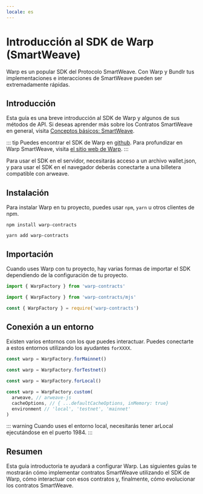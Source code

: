 ```yaml
---
locale: es
---
```

# Introducción al SDK de Warp (SmartWeave)

Warp es un popular SDK del Protocolo SmartWeave. Con Warp y Bundlr tus implementaciones e interacciones de SmartWeave pueden ser extremadamente rápidas.

## Introducción

Esta guía es una breve introducción al SDK de Warp y algunos de sus métodos de API. Si deseas aprender más sobre los Contratos SmartWeave en general, visita [Conceptos básicos: SmartWeave](/concepts/smartweave.html).

::: tip
Puedes encontrar el SDK de Warp en [github](https://github.com/warp-contracts). Para profundizar en Warp SmartWeave, visita [el sitio web de Warp](https://warp.cc).
:::

Para usar el SDK en el servidor, necesitarás acceso a un archivo wallet.json, y para usar el SDK en el navegador deberás conectarte a una billetera compatible con arweave.

## Instalación

Para instalar Warp en tu proyecto, puedes usar `npm`, `yarn` u otros clientes de npm.

<CodeGroup>
  <CodeGroupItem title="NPM">

```console
npm install warp-contracts
```

  </CodeGroupItem>
  <CodeGroupItem title="YARN">

```console
yarn add warp-contracts
```

  </CodeGroupItem>
</CodeGroup>

## Importación

Cuando uses Warp con tu proyecto, hay varias formas de importar el SDK dependiendo de la configuración de tu proyecto.

<CodeGroup>
  <CodeGroupItem title="Typescript">

```ts
import { WarpFactory } from 'warp-contracts'
```

  </CodeGroupItem>
  <CodeGroupItem title="ESM">

```js
import { WarpFactory } from 'warp-contracts/mjs'
```

  </CodeGroupItem>
  <CodeGroupItem title="CommonJS">

```js
const { WarpFactory } = require('warp-contracts')
```

  </CodeGroupItem>
</CodeGroup>


## Conexión a un entorno

Existen varios entornos con los que puedes interactuar. Puedes conectarte a estos entornos utilizando los ayudantes `forXXXX`.

<CodeGroup>
  <CodeGroupItem title="Mainnet">

```ts
const warp = WarpFactory.forMainnet()
```

  </CodeGroupItem>
  <CodeGroupItem title="Testnet">

```js
const warp = WarpFactory.forTestnet()
```

  </CodeGroupItem>
  <CodeGroupItem title="Local">

```js
const warp = WarpFactory.forLocal()
```

  </CodeGroupItem>
  <CodeGroupItem title="Personalizado">

```js
const warp = WarpFactory.custom(
  arweave, // arweave-js
  cacheOptions, // { ...defaultCacheOptions, inMemory: true}
  environment // 'local', 'testnet', 'mainnet'
)
```

  </CodeGroupItem>
</CodeGroup>


::: warning
Cuando uses el entorno local, necesitarás tener arLocal ejecutándose en el puerto 1984.
:::

## Resumen

Esta guía introductoria te ayudará a configurar Warp. Las siguientes guías te mostrarán cómo implementar contratos SmartWeave utilizando el SDK de Warp, cómo interactuar con esos contratos y, finalmente, cómo evolucionar los contratos SmartWeave.
